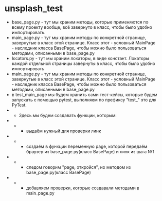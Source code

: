 # unsplash_test

- base_page.py - тут мы храним методы, которые применяются по всему проекту вообще, всё завернуто в класс, чтобы было удобно импортировать.
- main_page.py - тут мы храним методы по конкретной странице, завернутые в класс этой странице. Класс этот - условный MainPage - наследник класса BasePage, чтобы можно было пользоваться методами, описанными в base_page.py
- locators.py - тут мы храним локаторы, в виде констант. Локаторы каждой отдельной страницы завёрнуты в класс, чтобы было удобно импортировать
- main_page.py - тут мы храним методы по конкретной странице, завернутые в класс этой странице. Класс этот - условный MainPage - наследник класса BasePage, чтобы можно было пользоваться методами, описанными в base_page.py
- в test_main_page мы будем хранить сами тест-кейсы, которые будем запускать с помощью pytest, выполняем по префиксу "test_" это для PyTest.
- - Здесь мы будем создавать функции, которым:
- - - выдаём нужный для проверки линк
- - - создаём в функции переменную page, которой передаём браузер из base_page.py(класс BasePage) и линк из шага №1
- - - следом говорим "page, откройся", но методом из base_page.py(класс BasePage)
- - - добавляем проверки, которые создавали методами в main_page.py
